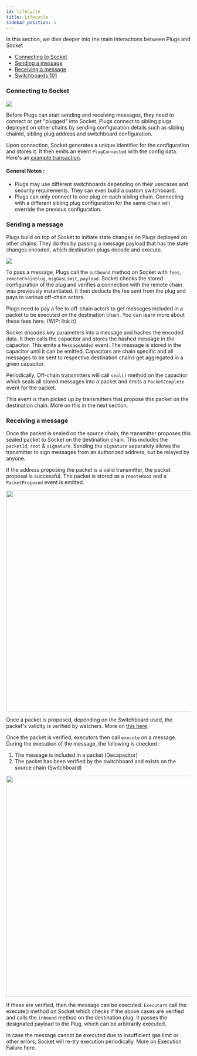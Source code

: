 ```yaml
---
id: lifecycle
title: Lifecycle
sidebar_position: 5
---
```


In this section, we dive deeper into the main interactions between Plugs and Socket
- [Connecting to Socket](#connecting-to-socket)
- [Sending a message](#sending-a-message)
- [Receiving a message](#receiving-a-message)
- [Switchboards 101](#switchboards-101)


### Connecting to Socket 

<img src="/img/ConnectToDL.png" />

Before Plugs can start sending and receiving messages, they need to connect or get "plugged" into Socket. Plugs connect to sibling plugs deployed on other chains by sending configuration details such as sibling chainId, sibling plug address and switchboard configuration.

Upon connection, Socket generates a unique identifier for the configuration and stores it. It then emits an event `PlugConnected` with the config data. Here's an [example transaction](https://polygonscan.com/tx/0x58231336368ff437883ada95d30897679f64257c981ee19dab8147c0b3828d0a#eventlog).

#### General Notes :

- Plugs may use different switchboards depending on their usecases and security requirements. They can even build a custom switchboard.
- Plugs can only connect to one plug on each sibling chain. Connecting with a different sibling plug configuration for the same chain will override the previous configuration.


### Sending a message 

Plugs build on top of Socket to initiate state changes on Plugs deployed on other chains. They do this by passing a message payload that has the state changes encoded, which destination plugs decode and execute.

 <img src="/img/SendMessageOutbound.png" />

To pass a message, Plugs call the `outbound` method on Socket with `fees`, `remoteChainSlug`, `msgGasLimit`, `payload`. Socket checks the stored configuration of the plug and verifies a connection with the remote chain was previously instantiated. It then deducts the fee sent from the plug and pays to various off-chain actors.

Plugs need to pay a fee to off-chain actors to get messages included in a packet to be executed on the destination chain. You can learn more about these fees here. {WIP: link it}

<!-- WIP : Link key parameters && link capacitor -->
<!-- WIP : Highlight capacitors are modular and different types of capacitors can exist which can be configured on switchboard -->
Socket encodes key parameters into a message and hashes the encoded data. It then calls the capacitor and stores the hashed message in the capacitor. This emits a `MessageAdded` event. The message is stored in the capacitor until it can be emitted. Capacitors are chain specific and all messages to be sent to respective destination chains get aggregated in a given capacitor.

Periodically, Off-chain transmitters will call `seal()` method on the capacitor which seals all stored messages into a packet and emits a `PacketComplete` event for the packet.

This event is then picked up by transmitters that propose this packet on the destination chain. More on this in the next section.

### Receiving a message

<!-- WIP : Link Protocol Architecture. Explain the events there -->
Once the packet is sealed on the source chain, the transmitter proposes this sealed packet to Socket on the destination chain. This includes the `packetId`, `root` & `signature`. Sending the `signature` separately allows the transmitter to sign messages from an authorized address, but be relayed by anyone.

If the address proposing the packet is a valid transmitter, the packet proposal is successful. The packet is stored as a `remoteRoot` and a `PacketProposed` event is emitted.

<img src="/img/propose-packet.png" width="600px"/>

<!-- WIP : Watcher checking packets flow, link Switchboards 101 -->
Once a packet is proposed, depending on the Switchboard used, the packet's validity is verified by watchers. More on [this here](#switchboards-101).

Once the packet is verified, executors then call `execute` on a message. During the execution of the message, the following is checked : 
1. The message is included in a packet (Decapacitor)
2. The packet has been verified by the switchboard and exists on the source chain (Switchboard)

<img src="/img/ExecuteMessage.png" width="600px"/>

If these are verified, then the message can be executed. `Executors` call the execute() method on Socket which checks if the above cases are verified and calls the `inbound` method on the destination plug. It passes the designated payload to the Plug, which can be arbitrarily executed.

<!-- WIP : Mention X -->
In case the message cannot be executed due to insufficient gas limit or other errors, Socket will re-try execution periodically. More on Execution Failure here.